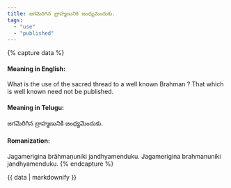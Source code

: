 ```yaml
---
title: జగమెరిగిన బ్రాహ్మణునికి జంధ్యమెందుకు.
tags:
  - "use"
  - "published"
---
```


{% capture data %}
#### Meaning in English:
What is the use of the sacred thread to a well known Brahman ?
That which is well known need not be published.

#### Meaning in Telugu:
జగమెరిగిన బ్రాహ్మణునికి జంధ్యమెందుకు.

#### Romanization:
Jagamerigina brāhmaṇuniki jandhyamenduku.
Jagamerigina brahmanuniki jandhyamenduku.
{% endcapture %}

{{ data | markdownify }}

